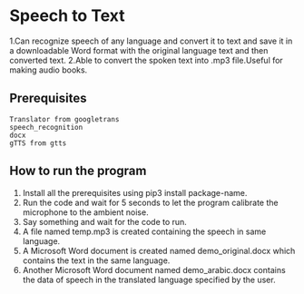 # Speech to Text
1.Can recognize speech of any language and convert it to text and save it in a downloadable Word format with the original language text and then converted text.
2.Able to convert the spoken text into .mp3 file.Useful for making audio books.

## Prerequisites
```
Translator from googletrans
speech_recognition
docx
gTTS from gtts
```

## How to run the program
1. Install all the prerequisites using pip3 install package-name.
2. Run the code and wait for 5 seconds to let the program calibrate the microphone to the ambient noise.
3. Say something and wait for the code to run.
4. A file named temp.mp3 is created containing the speech in same language.
5. A Microsoft Word document is created named demo_original.docx which contains the text in the same language.
6. Another Microsoft Word document named demo_arabic.docx contains the data of speech in the translated language specified by the user.
